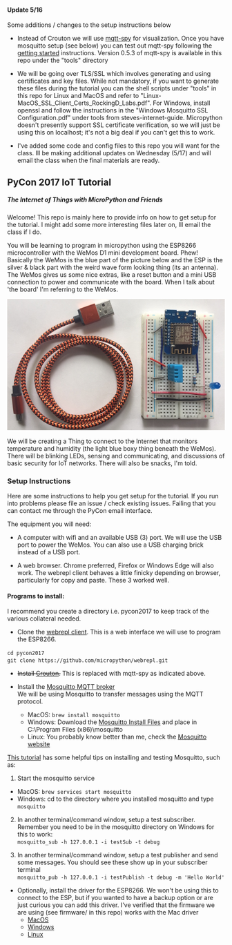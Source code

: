 #### Update 5/16
Some additions / changes to the setup instructions below
* Instead of Crouton we will use [mqtt-spy](https://github.com/eclipse/paho.mqtt-spy/wiki/Downloads) for visualization. Once you have mosquitto setup (see below) you can test out mqtt-spy following the [getting started](https://github.com/eclipse/paho.mqtt-spy/wiki/GettingStarted) instructions. Version 0.5.3 of mqtt-spy is available in this repo under the "tools" directory

* We will be going over TLS/SSL which involves generating and using certificates and key files. While not mandatory, if you want to generate these files during the tutorial you can the shell scripts under "tools" in this repo for Linux and MacOS and refer to "Linux-MacOS_SSL_Client_Certs_RockingD_Labs.pdf". For Windows, install openssl and follow the instructions in the "Windows Mosquitto SSL Configuration.pdf" under tools from steves-internet-guide.  Micropython doesn't presently support SSL certificate verification, so we will just be using this on localhost; it's not a big deal if you can't get this to work.

* I've added some code and config files to this repo you will want for the class. Ill be making additional updates on Wednesday (5/17) and will email the class when the final materials are ready.

## PyCon 2017 IoT Tutorial
##### The Internet of Things with MicroPython and Friends
Welcome!
This repo is mainly here to provide info on how to get setup for the tutorial. I might add some more interesting files later on, Ill email the class if I do.

You will be learning to program in micropython using the ESP8266 microcontroller with the WeMos D1 mini development board. Phew! Basically the WeMos is the blue part of the picture below and the ESP is the silver & black part with the weird wave form looking thing (its an antenna).  The WeMos gives us some nice extras, like a reset button and a mini USB connection to power and communicate with the board. When I talk about 'the board' I'm referring to the WeMos.

![photo of board and USB cable](photos/board.jpg)

 We will be creating a Thing to connect to the Internet that monitors temperature and humidity (the light blue boxy thing beneath the WeMos). There will be blinking LEDs, sensing and communicating, and discussions of basic security for IoT networks. There will also be snacks, I'm told.

### Setup Instructions
Here are some instructions to help you get setup for the tutorial. If you run into problems please file an issue / check existing issues. Failing that you can contact me through the PyCon email interface.

 The equipment you will need:
  * A computer with wifi and an available USB (3) port. We will use the USB port to power the WeMos. You can also use a USB charging brick instead of a USB port.

  * A web browser. Chrome preferred, Firefox or Windows Edge will also work. The webrepl client behaves a little finicky depending on browser, particularly for copy and paste. These 3 worked well.

#### Programs to install:  
I recommend you create a directory i.e. pycon2017 to keep track of the various collateral needed.

* Clone the [webrepl client](https://github.com/micropython/webrepl). This is a web interface we will use to program the ESP8266.

`cd pycon2017`  
`git clone https://github.com/micropython/webrepl.git`  

* ~~Install [Crouton](https://github.com/edfungus/Crouton).~~ This is replaced with mqtt-spy as indicated above.


* Install the [Mosquitto MQTT broker]( https://mosquitto.org/download/)  
We will be using Mosquitto to transfer messages using the MQTT protocol.  
  - MacOS: `brew install mosquitto`
  - Windows: Download the [Mosquitto Install Files]( http://www.steves-internet-guide.com/downloads/) and place in C:\Program Files (x86)\mosquitto  
  - Linux: You probably know better than me, check the [Mosquitto website]( https://mosquitto.org/download/)


[This tutorial](https://www.baldengineer.com/mqtt-tutorial.html) has some helpful tips on installing and testing Mosquitto, such as:  
1. Start the mosquitto service  
  * MacOS: `brew services start mosquitto`
  * Windows: cd to the directory where you installed mosquitto and type `mosquitto`  


2. In another terminal/command window, setup a test subscriber. Remember you need to be in the mosquitto directory on Windows for this to work:  
`mosquitto_sub -h 127.0.0.1 -i testSub -t debug`

3. In another terminal/command window, setup a test publisher and send some messages. You should see these show up in your subscriber terminal  
`mosquitto_pub -h 127.0.0.1 -i testPublish -t debug -m 'Hello World'`  


* Optionally, install the driver for the ESP8266. We won't be using this to connect to the ESP, but if you wanted to have a backup option or are just curious you can add this driver. I've verified that the firmware we are using (see firmware/ in this repo) works with the Mac driver
    - [MacOS](http://www.wch.cn/download/CH341SER_MAC_ZIP.html)  
    - [Windows](http://www.wch.cn/download/CH341SER_ZIP.html)
    - [Linux](http://www.wch.cn/download/CH341SER_LINUX_ZIP.html)
